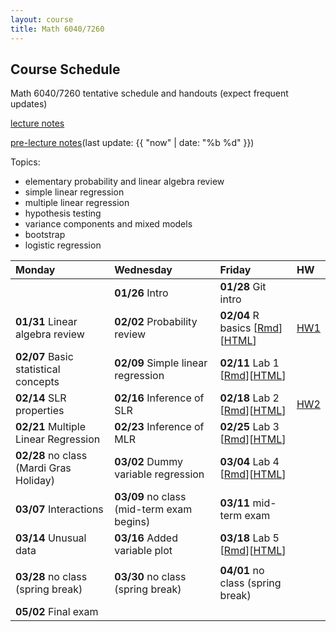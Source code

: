 ```yaml
---
layout: course
title: Math 6040/7260
---
```


## Course Schedule

Math 6040/7260 tentative schedule and handouts (expect frequent updates)

[lecture notes](../notes/combined.pdf)

[pre-lecture notes](../notes/current.pdf)(last update: {{ "now" | date: "%b %d" }})

<!---->

Topics:

- elementary probability and linear algebra review
- simple linear regression
- multiple linear regression
- hypothesis testing
- variance components and mixed models
- bootstrap
- logistic regression


| Monday | Wednesday | Friday | HW |
|:-----------|:-----------|:------------|:---|
| | **01/26** Intro | **01/28** Git intro | |
| **01/31** Linear algebra review | **02/02** Probability review | **02/04** R basics \[[Rmd](../notes/Lecture5/R.Rmd)\]\[[HTML](../notes/Lecture5/R.html)\] | [HW1](../HW/HW1/HW1.pdf) |
| **02/07** Basic statistical concepts  | **02/09** Simple linear regression | **02/11** Lab 1 \[[Rmd](../notes/Lecture8/lab_01_preparation.Rmd)\]\[[HTML](../notes/Lecture8/lab_01_preparation.html)\] | |
| **02/14** SLR properties | **02/16** Inference of SLR | **02/18** Lab 2 \[[Rmd](../notes/Lecture11/lab_02_SLR_to_fill.Rmd)\]\[[HTML](../notes/Lecture11/lab_02_SLR_to_fill.html)\] | [HW2](../HW/HW2/HW2.pdf) |
| **02/21** Multiple Linear Regression | **02/23** Inference of MLR | **02/25** Lab 3 \[[Rmd](../notes/Lecture14/Lecture14_to_fill.Rmd)\]\[[HTML](../notes/Lecture14/Lecture14_to_fill.html)\] | |
| **02/28** no class (Mardi Gras Holiday)| **03/02** Dummy variable regression | **03/04** Lab 4 \[[Rmd](../notes/Lecture16/Lab_04_to_fill.Rmd)\]\[[HTML](../notes/Lecture16/Lab_04_to_fill.html)\] | |
| **03/07** Interactions | **03/09** no class (mid-term exam begins) | **03/11** mid-term exam | |
| **03/14** Unusual data  | **03/16** Added variable plot | **03/18** Lab 5 \[[Rmd](../notes/Lecture20/Lab_05.Rmd)\]\[[HTML](../notes/Lecture20/Lab_05.html)\] | |
| | | | |
| **03/28** no class (spring break) | **03/30** no class (spring break) | **04/01** no class (spring break) | |
| **05/02** Final exam | | | |